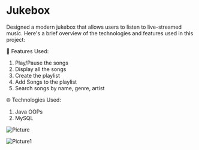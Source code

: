 # Jukebox

Designed a modern jukebox that allows users to listen to live-streamed music. Here's a brief overview of the technologies and features used in this project:

🎸 Features Used:
1. Play/Pause the songs
2. Display all the songs
3. Create the playlist
4. Add Songs to the playlist
5. Search songs by name, genre, artist

🌐 Technologies Used:
1. Java OOPs
2. MySQL

![Picture](https://github.com/aishnaakushwah/Jukebox/assets/144265602/16a3e360-e811-4e55-bdb4-fd5b927c4bbb)

![Picture1](https://github.com/aishnaakushwah/Jukebox/assets/144265602/ac7689fe-4352-455b-a9f0-8d215eb0a5a7)
